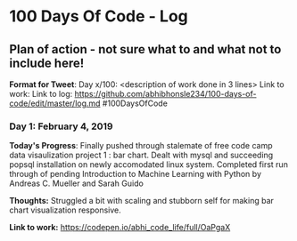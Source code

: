 # 100 Days Of Code - Log

## Plan of action - not sure what to and what not to include here! 

**Format for Tweet**:
Day x/100: <description of work done in 3 lines>
Link to work: <if required>
Link to log: https://github.com/abhibhonsle234/100-days-of-code/edit/master/log.md
#100DaysOfCode

### Day 1: February 4, 2019 

**Today's Progress**: Finally pushed through stalemate of free code camp data visaulization project 1 : bar chart. Dealt with mysql and succeeding popsql installation on newly accomodated linux system. Completed first run through of pending Introduction to Machine Learning with Python by Andreas C. Mueller and Sarah Guido  

**Thoughts:** Struggled a bit with scaling and stubborn self for making bar chart visualization responsive.

**Link to work:** https://codepen.io/abhi_code_life/full/OaPgaX
